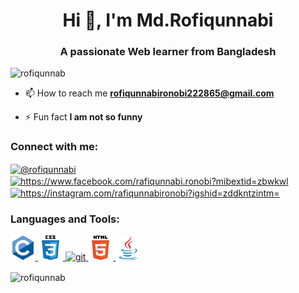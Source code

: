 <h1 align="center">Hi 👋, I'm Md.Rofiqunnabi</h1>
<h3 align="center">A passionate Web learner from Bangladesh</h3>

<p align="left"> <img src="https://komarev.com/ghpvc/?username=rofiqunnab&label=Profile%20views&color=0e75b6&style=flat" alt="rofiqunnab" /> </p>

- 📫 How to reach me **rofiqunnabironobi222865@gmail.com**

- ⚡ Fun fact **I am not so funny**

<h3 align="left">Connect with me:</h3>
<p align="left">
<a href="https://codepen.io/@rofiqunnabi" target="blank"><img align="center" src="https://raw.githubusercontent.com/rahuldkjain/github-profile-readme-generator/master/src/images/icons/Social/codepen.svg" alt="@rofiqunnabi" height="30" width="40" /></a>
<a href="https://fb.com/https://www.facebook.com/rafiqunnabi.ronobi?mibextid=zbwkwl" target="blank"><img align="center" src="https://raw.githubusercontent.com/rahuldkjain/github-profile-readme-generator/master/src/images/icons/Social/facebook.svg" alt="https://www.facebook.com/rafiqunnabi.ronobi?mibextid=zbwkwl" height="30" width="40" /></a>
<a href="https://instagram.com/https://instagram.com/rafiqunnabironobi?igshid=zddkntzintm=" target="blank"><img align="center" src="https://raw.githubusercontent.com/rahuldkjain/github-profile-readme-generator/master/src/images/icons/Social/instagram.svg" alt="https://instagram.com/rafiqunnabironobi?igshid=zddkntzintm=" height="30" width="40" /></a>
</p>

<h3 align="left">Languages and Tools:</h3>
<p align="left"> <a href="https://www.cprogramming.com/" target="_blank" rel="noreferrer"> <img src="https://raw.githubusercontent.com/devicons/devicon/master/icons/c/c-original.svg" alt="c" width="40" height="40"/> </a> <a href="https://www.w3schools.com/css/" target="_blank" rel="noreferrer"> <img src="https://raw.githubusercontent.com/devicons/devicon/master/icons/css3/css3-original-wordmark.svg" alt="css3" width="40" height="40"/> </a> <a href="https://git-scm.com/" target="_blank" rel="noreferrer"> <img src="https://www.vectorlogo.zone/logos/git-scm/git-scm-icon.svg" alt="git" width="40" height="40"/> </a> <a href="https://www.w3.org/html/" target="_blank" rel="noreferrer"> <img src="https://raw.githubusercontent.com/devicons/devicon/master/icons/html5/html5-original-wordmark.svg" alt="html5" width="40" height="40"/> </a> <a href="https://www.java.com" target="_blank" rel="noreferrer"> <img src="https://raw.githubusercontent.com/devicons/devicon/master/icons/java/java-original.svg" alt="java" width="40" height="40"/> </a> </p>

<p><img align="center" src="https://github-readme-stats.vercel.app/api/top-langs?username=rofiqunnab&show_icons=true&locale=en&layout=compact" alt="rofiqunnab" /></p
